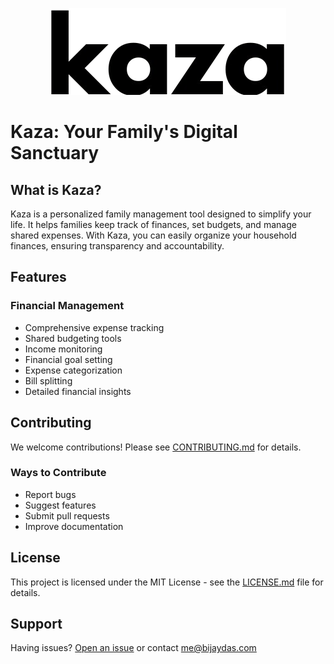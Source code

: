 <p align="center">
  <picture>
    <source media="(prefers-color-scheme: dark)" srcset="public/images/kaza-dark.png">
    <source media="(prefers-color-scheme: light)" srcset="public/images/kaza-light.png">
    <img alt="Bijay Das Logo" src="public/images/kaza-light.png">
  </picture>
</p>


# Kaza: Your Family's Digital Sanctuary

## What is Kaza?

Kaza is a personalized family management tool designed to simplify your life. It helps families keep track of finances, set budgets, and manage shared expenses. With Kaza, you can easily organize your household finances, ensuring transparency and accountability.

## Features

### Financial Management
- Comprehensive expense tracking
- Shared budgeting tools
- Income monitoring
- Financial goal setting
- Expense categorization
- Bill splitting
- Detailed financial insights

## Contributing

We welcome contributions! Please see [CONTRIBUTING.md](CONTRIBUTING.md) for details.

### Ways to Contribute
- Report bugs
- Suggest features
- Submit pull requests
- Improve documentation

## License

This project is licensed under the MIT License - see the [LICENSE.md](LICENSE.md) file for details.

## Support

Having issues? [Open an issue](https://github.com/bijaydas/kaza/issues) or contact me@bijaydas.com
